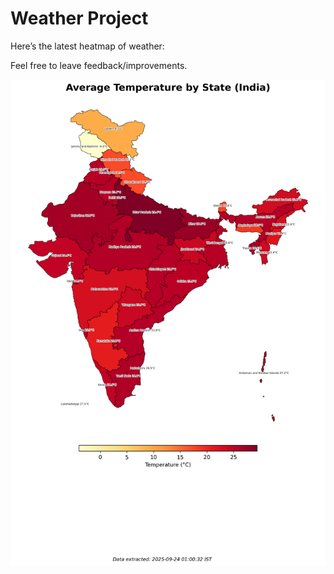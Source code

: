 # Weather Project

Here’s the latest heatmap of weather:

Feel free to leave feedback/improvements.

![India Heatmap](docs/assets/india_heatmap.png?v=D2F55B)
